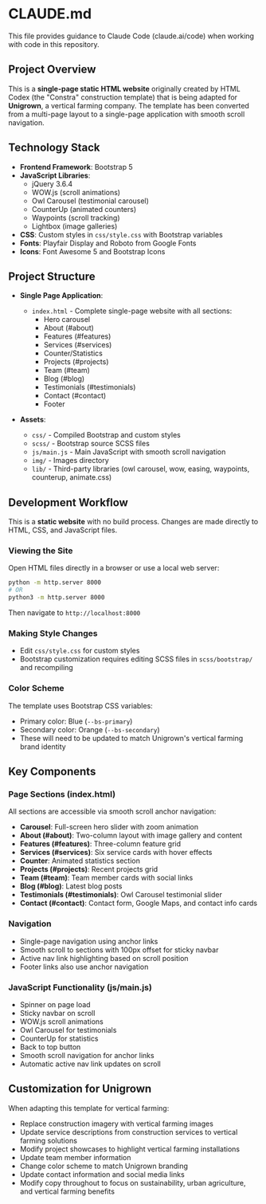 # CLAUDE.md

This file provides guidance to Claude Code (claude.ai/code) when working with code in this repository.

## Project Overview

This is a **single-page static HTML website** originally created by HTML Codex (the "Constra" construction template) that is being adapted for **Unigrown**, a vertical farming company. The template has been converted from a multi-page layout to a single-page application with smooth scroll navigation.

## Technology Stack

- **Frontend Framework**: Bootstrap 5
- **JavaScript Libraries**:
  - jQuery 3.6.4
  - WOW.js (scroll animations)
  - Owl Carousel (testimonial carousel)
  - CounterUp (animated counters)
  - Waypoints (scroll tracking)
  - Lightbox (image galleries)
- **CSS**: Custom styles in `css/style.css` with Bootstrap variables
- **Fonts**: Playfair Display and Roboto from Google Fonts
- **Icons**: Font Awesome 5 and Bootstrap Icons

## Project Structure

- **Single Page Application**:
  - `index.html` - Complete single-page website with all sections:
    - Hero carousel
    - About (#about)
    - Features (#features)
    - Services (#services)
    - Counter/Statistics
    - Projects (#projects)
    - Team (#team)
    - Blog (#blog)
    - Testimonials (#testimonials)
    - Contact (#contact)
    - Footer

- **Assets**:
  - `css/` - Compiled Bootstrap and custom styles
  - `scss/` - Bootstrap source SCSS files
  - `js/main.js` - Main JavaScript with smooth scroll navigation
  - `img/` - Images directory
  - `lib/` - Third-party libraries (owl carousel, wow, easing, waypoints, counterup, animate.css)

## Development Workflow

This is a **static website** with no build process. Changes are made directly to HTML, CSS, and JavaScript files.

### Viewing the Site

Open HTML files directly in a browser or use a local web server:
```bash
python -m http.server 8000
# OR
python3 -m http.server 8000
```

Then navigate to `http://localhost:8000`

### Making Style Changes

- Edit `css/style.css` for custom styles
- Bootstrap customization requires editing SCSS files in `scss/bootstrap/` and recompiling

### Color Scheme

The template uses Bootstrap CSS variables:
- Primary color: Blue (`--bs-primary`)
- Secondary color: Orange (`--bs-secondary`)
- These will need to be updated to match Unigrown's vertical farming brand identity

## Key Components

### Page Sections (index.html)
All sections are accessible via smooth scroll anchor navigation:

- **Carousel**: Full-screen hero slider with zoom animation
- **About (#about)**: Two-column layout with image gallery and content
- **Features (#features)**: Three-column feature grid
- **Services (#services)**: Six service cards with hover effects
- **Counter**: Animated statistics section
- **Projects (#projects)**: Recent projects grid
- **Team (#team)**: Team member cards with social links
- **Blog (#blog)**: Latest blog posts
- **Testimonials (#testimonials)**: Owl Carousel testimonial slider
- **Contact (#contact)**: Contact form, Google Maps, and contact info cards

### Navigation
- Single-page navigation using anchor links
- Smooth scroll to sections with 100px offset for sticky navbar
- Active nav link highlighting based on scroll position
- Footer links also use anchor navigation

### JavaScript Functionality (js/main.js)
- Spinner on page load
- Sticky navbar on scroll
- WOW.js scroll animations
- Owl Carousel for testimonials
- CounterUp for statistics
- Back to top button
- Smooth scroll navigation for anchor links
- Automatic active nav link updates on scroll

## Customization for Unigrown

When adapting this template for vertical farming:
- Replace construction imagery with vertical farming images
- Update service descriptions from construction services to vertical farming solutions
- Modify project showcases to highlight vertical farming installations
- Update team member information
- Change color scheme to match Unigrown branding
- Update contact information and social media links
- Modify copy throughout to focus on sustainability, urban agriculture, and vertical farming benefits
